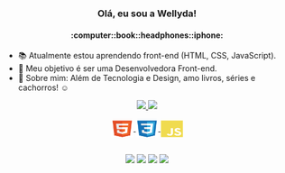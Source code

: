 <h3 align="center"> Olá, eu sou a Wellyda!</h3>
<h4 align="center">:computer::book::headphones::iphone:</h4>

* :books: Atualmente estou aprendendo front-end (HTML, CSS, JavaScript).
* 🥇 Meu objetivo é ser uma Desenvolvedora Front-end.
* :speech_balloon: Sobre mim: Além de Tecnologia e Design, amo livros, séries e cachorros! :relaxed:

<div align="center">
    <a href="https://github.com/wellydabreis">
    <img height="180em" src="https://github-readme-stats.vercel.app/api?username=wellydabreis&count_private=true&show_icons=true&theme=vue">
    <img height="180em" src="https://github-readme-stats.vercel.app/api/top-langs/?username=wellydabreis&count_private=true&show_icons=true&theme=vue">
</div>
<div style="display: inline_block" align="center"><br>
  <img align="center" alt="Rafa-HTML" height="30" width="40" src="https://raw.githubusercontent.com/devicons/devicon/master/icons/html5/html5-original.svg">
  <img align="center" alt="Rafa-CSS" height="30" width="40" src="https://raw.githubusercontent.com/devicons/devicon/master/icons/css3/css3-original.svg">
  <img align="center" alt="Rafa-Js" height="30" width="40" src="https://raw.githubusercontent.com/devicons/devicon/master/icons/javascript/javascript-plain.svg">
</div>

##

<div align="center">
  <a href="https://instagram.com/wellydabreis" target="_blank"><img src="https://img.shields.io/badge/-Instagram-%23E4405F?style=for-the-badge&logo=instagram&logoColor=white" target="_blank"></a>
 <a href="https://discord.gg/WellydaBReis#3286" target="_blank"><img src="https://img.shields.io/badge/Discord-7289DA?style=for-the-badge&logo=discord&logoColor=white" target="_blank"></a> 
  <a href = "mailto:reis.wellyda@gmail.com"><img src="https://img.shields.io/badge/-Gmail-%23333?style=for-the-badge&logo=gmail&logoColor=white" target="_blank"></a>
  <a href="https://www.linkedin.com/in/wellydabreis" target="_blank"><img src="https://img.shields.io/badge/-LinkedIn-%230077B5?style=for-the-badge&logo=linkedin&logoColor=white" target="_blank"></a>
</div>
